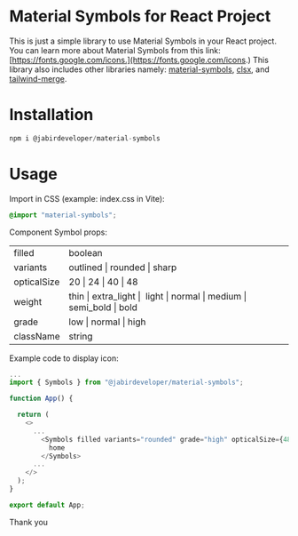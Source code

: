# Material Symbols for React Project

This is just a simple library to use Material Symbols in your React project. You can learn more about Material Symbols from this link: [https://fonts.google.com/icons.](https://fonts.google.com/icons.) This library also includes other libraries namely: [material-symbols](https://www.npmjs.com/package/material-symbols), [clsx](https://www.npmjs.com/package/clsx), and [tailwind-merge](https://www.npmjs.com/package/tailwind-merge).

# Installation

```c
npm i @jabirdeveloper/material-symbols
```

# Usage

Import in CSS (example: index.css in Vite):

```css
@import "material-symbols";
```

Component Symbol props:

<table><tbody><tr><td>filled</td><td>boolean</td></tr><tr><td>variants</td><td>outlined | rounded | sharp</td></tr><tr><td>opticalSize</td><td>20 | 24 | 40 | 48</td></tr><tr><td>weight</td><td>thin | extra_light | &nbsp;light | normal | medium | semi_bold | bold</td></tr><tr><td>grade</td><td>low | normal | high</td></tr><tr><td>className</td><td>string</td></tr></tbody></table>

Example code to display icon:

```typescript
...
import { Symbols } from "@jabirdeveloper/material-symbols";

function App() {

  return (
    <>
      ...
        <Symbols filled variants="rounded" grade="high" opticalSize={48}>
          home
        </Symbols>
      ...
    </>
  );
}

export default App;
```

Thank you
